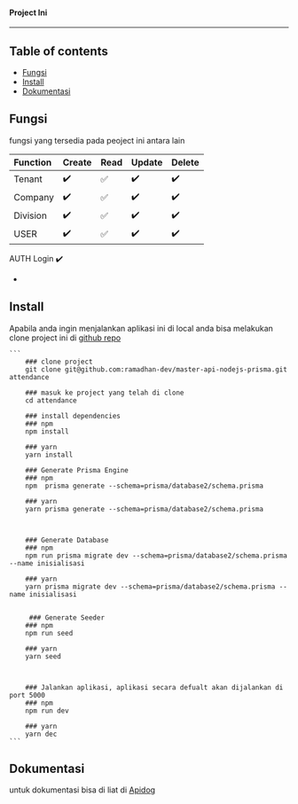 #### Project Ini 
---

## Table of contents
* [Fungsi](#Fungsi)
* [Install](#Install)
* [Dokumentasi](#Dokumentasi)

## Fungsi 
fungsi yang tersedia pada peoject ini antara lain

Function      | Create             | Read                | Update             | Delete            |
:------------ | :------------------| :-------------------| :------------------|-------------------|
Tenant        | :heavy_check_mark: |  :white_check_mark: | :heavy_check_mark: | :heavy_check_mark:|
Company        | :heavy_check_mark: |  :white_check_mark: | :heavy_check_mark: | :heavy_check_mark:|
Division        | :heavy_check_mark: |  :white_check_mark: | :heavy_check_mark: | :heavy_check_mark:|
USER        | :heavy_check_mark: |  :white_check_mark: | :heavy_check_mark: | :heavy_check_mark:|


AUTH Login   :heavy_check_mark:    


-       


## Install
Apabila anda ingin menjalankan aplikasi ini di local anda bisa melakukan clone project ini di [ github repo](https://github.com/ramadhan-dev/Master-APis)
    
    ```
        ### clone project
        git clone git@github.com:ramadhan-dev/master-api-nodejs-prisma.git attendance
        
        ### masuk ke project yang telah di clone
        cd attendance
        
        ### install dependencies
        ### npm
        npm install
        
        ### yarn
        yarn install
        
        ### Generate Prisma Engine
        ### npm
        npm  prisma generate --schema=prisma/database2/schema.prisma
        
        ### yarn
        yarn prisma generate --schema=prisma/database2/schema.prisma



        ### Generate Database
        ### npm
        npm run prisma migrate dev --schema=prisma/database2/schema.prisma --name inisialisasi

        ### yarn
        yarn prisma migrate dev --schema=prisma/database2/schema.prisma --name inisialisasi


         ### Generate Seeder
        ### npm
        npm run seed

        ### yarn
        yarn seed



        ### Jalankan aplikasi, aplikasi secara defualt akan dijalankan di port 5000
        ### npm 
        npm run dev

        ### yarn
        yarn dec
    ```

## Dokumentasi
untuk dokumentasi bisa di liat di  [ Apidog](https://ramadhan-dev.apidog.io/)
